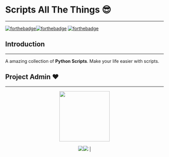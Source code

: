 # Scripts All The Things 😎

------

[![forthebadge](https://forthebadge.com/images/badges/built-with-love.svg)](https://forthebadge.com)[![forthebadge](https://forthebadge.com/images/badges/powered-by-black-magic.svg)](https://forthebadge.com) [![forthebadge](https://forthebadge.com/images/badges/made-with-python.svg)](https://forthebadge.com) 

## Introduction

------

A amazing collection of **Python Scripts**. Make your life easier with scripts.



## 																	Project Admin ❤️

------
<p align="center">
  <a href="https://github.com/ssm0801"><img src="https://i.postimg.cc/Twfsz6HC/Screenshot-2021-03-22-014422.png" width=160px height=160px/></a> 

<p align="center">
  <img src="https://img.shields.io/badge/SudhanshuMotewar%20-%230077B5.svg?&style=for-the-badge&logo=linkedin&logoColor=white"/><img src="https://img.shields.io/badge/i.m.d3ds3c%20-%23E4405F.svg?&style=for-the-badge&logo=Instagram&logoColor=white"/>                                                                                      |

